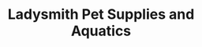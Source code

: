 ---
title: "Ladysmith Pet Supplies and Aquatics"
address: "38A Main Street, Maghera, Co. Derry, BT46 5AE"
tel: "028 7954 9212"
county: "Derry"
category: "Zoos And Aquariums"
type: "Content"
lat: "054.8442570000"
lng: "-006.6726120000"
---